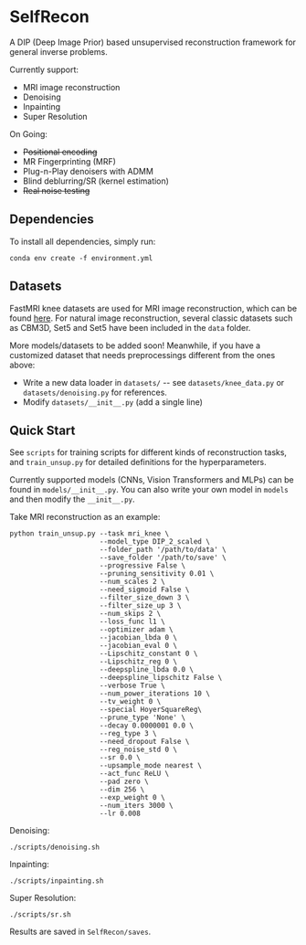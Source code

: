 # SelfRecon

A DIP (Deep Image Prior) based unsupervised reconstruction framework for general inverse problems. 

Currently support:
- MRI image reconstruction
- Denoising
- Inpainting 
- Super Resolution

On Going:
- ~~Positional encoding~~
- MR Fingerprinting (MRF) 
- Plug-n-Play denoisers with ADMM
- Blind deblurring/SR (kernel estimation) 
- ~~Real noise testing~~

## Dependencies

To install all dependencies, simply run:

```shell script
conda env create -f environment.yml
```

## Datasets
FastMRI knee datasets are used for MRI image reconstruction, which can be found [here](https://fastmri.med.nyu.edu). For natural image reconstruction, several classic datasets such as CBM3D, Set5 and Set5 have been included in the `data` folder.

More models/datasets to be added soon! Meanwhile, if you have a customized dataset that needs preprocessings different from the ones above:
- Write a new data loader in `datasets/` -- see `datasets/knee_data.py` or `datasets/denoising.py` for references. 
- Modify `datasets/__init__.py` (add a single line)

## Quick Start
See `scripts` for training scripts for different kinds of reconstruction tasks, and `train_unsup.py` for detailed definitions for the hyperparameters. 

Currently supported models (CNNs, Vision Transformers and MLPs) can be found in `models/__init__.py`. You can also write your own model in `models` and then modify the `__init__.py`.

Take MRI reconstruction as an example:
```shell script
python train_unsup.py --task mri_knee \
                      --model_type DIP_2_scaled \
                      --folder_path '/path/to/data' \
                      --save_folder '/path/to/save' \
                      --progressive False \
                      --pruning_sensitivity 0.01 \
                      --num_scales 2 \
                      --need_sigmoid False \
                      --filter_size_down 3 \
                      --filter_size_up 3 \
                      --num_skips 2 \
                      --loss_func l1 \
                      --optimizer adam \
                      --jacobian_lbda 0 \
                      --jacobian_eval 0 \
                      --Lipschitz_constant 0 \
                      --Lipschitz_reg 0 \
                      --deepspline_lbda 0.0 \
                      --deepspline_lipschitz False \
                      --verbose True \
                      --num_power_iterations 10 \
                      --tv_weight 0 \
                      --special HoyerSquareReg\
                      --prune_type 'None' \
                      --decay 0.0000001 0.0 \
                      --reg_type 3 \
                      --need_dropout False \
                      --reg_noise_std 0 \
                      --sr 0.0 \
                      --upsample_mode nearest \
                      --act_func ReLU \
                      --pad zero \
                      --dim 256 \
                      --exp_weight 0 \
                      --num_iters 3000 \
                      --lr 0.008
```
 
Denoising:
```shell script
./scripts/denoising.sh
```
Inpainting:
```shell script
./scripts/inpainting.sh
```

Super Resolution:
```shell script
./scripts/sr.sh
```
Results are saved in `SelfRecon/saves`.


